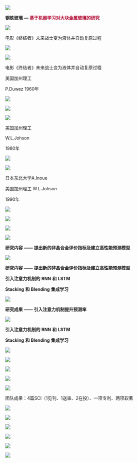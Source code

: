 ![](img%5C29_%E9%92%A2%E9%93%81%E7%8E%BB%E7%92%83--%E5%9F%BA%E4%BA%8E%E6%9C%BA%E5%99%A8%E5%AD%A6%E4%B9%A0%E5%AF%B9%E5%A4%A7%E5%9D%97%E9%87%91%E5%B1%9E%E7%8E%BB%E7%92%83%E7%9A%84%E7%A0%94%E7%A9%B6202503311720280.png)

__钢铁玻璃__  __—__  <span style="color:#AE002B"> __基于机器学习对大块金属玻璃的研究__ </span>

![](img%5C29_%E9%92%A2%E9%93%81%E7%8E%BB%E7%92%83--%E5%9F%BA%E4%BA%8E%E6%9C%BA%E5%99%A8%E5%AD%A6%E4%B9%A0%E5%AF%B9%E5%A4%A7%E5%9D%97%E9%87%91%E5%B1%9E%E7%8E%BB%E7%92%83%E7%9A%84%E7%A0%94%E7%A9%B6202503311720281.gif)

电影《终结者》未来战士变为液体并自动复原过程

![](img%5C29_%E9%92%A2%E9%93%81%E7%8E%BB%E7%92%83--%E5%9F%BA%E4%BA%8E%E6%9C%BA%E5%99%A8%E5%AD%A6%E4%B9%A0%E5%AF%B9%E5%A4%A7%E5%9D%97%E9%87%91%E5%B1%9E%E7%8E%BB%E7%92%83%E7%9A%84%E7%A0%94%E7%A9%B6202503311720282.png)

![](img%5C29_%E9%92%A2%E9%93%81%E7%8E%BB%E7%92%83--%E5%9F%BA%E4%BA%8E%E6%9C%BA%E5%99%A8%E5%AD%A6%E4%B9%A0%E5%AF%B9%E5%A4%A7%E5%9D%97%E9%87%91%E5%B1%9E%E7%8E%BB%E7%92%83%E7%9A%84%E7%A0%94%E7%A9%B6202503311720283.gif)

电影《终结者》未来战士变为液体并自动复原过程

美国加州理工

P\.Duwez 1960年

![](img%5C29_%E9%92%A2%E9%93%81%E7%8E%BB%E7%92%83--%E5%9F%BA%E4%BA%8E%E6%9C%BA%E5%99%A8%E5%AD%A6%E4%B9%A0%E5%AF%B9%E5%A4%A7%E5%9D%97%E9%87%91%E5%B1%9E%E7%8E%BB%E7%92%83%E7%9A%84%E7%A0%94%E7%A9%B6202503311720284.png)

![](img%5C29_%E9%92%A2%E9%93%81%E7%8E%BB%E7%92%83--%E5%9F%BA%E4%BA%8E%E6%9C%BA%E5%99%A8%E5%AD%A6%E4%B9%A0%E5%AF%B9%E5%A4%A7%E5%9D%97%E9%87%91%E5%B1%9E%E7%8E%BB%E7%92%83%E7%9A%84%E7%A0%94%E7%A9%B6202503311720285.png)

![](img%5C29_%E9%92%A2%E9%93%81%E7%8E%BB%E7%92%83--%E5%9F%BA%E4%BA%8E%E6%9C%BA%E5%99%A8%E5%AD%A6%E4%B9%A0%E5%AF%B9%E5%A4%A7%E5%9D%97%E9%87%91%E5%B1%9E%E7%8E%BB%E7%92%83%E7%9A%84%E7%A0%94%E7%A9%B6202503311720286.png)

美国加州理工

W\.L\.Johson

1980年

![](img%5C29_%E9%92%A2%E9%93%81%E7%8E%BB%E7%92%83--%E5%9F%BA%E4%BA%8E%E6%9C%BA%E5%99%A8%E5%AD%A6%E4%B9%A0%E5%AF%B9%E5%A4%A7%E5%9D%97%E9%87%91%E5%B1%9E%E7%8E%BB%E7%92%83%E7%9A%84%E7%A0%94%E7%A9%B6202503311720287.png)

![](img%5C29_%E9%92%A2%E9%93%81%E7%8E%BB%E7%92%83--%E5%9F%BA%E4%BA%8E%E6%9C%BA%E5%99%A8%E5%AD%A6%E4%B9%A0%E5%AF%B9%E5%A4%A7%E5%9D%97%E9%87%91%E5%B1%9E%E7%8E%BB%E7%92%83%E7%9A%84%E7%A0%94%E7%A9%B6202503311720288.png)

日本东北大学A\.Inoue

美国加州理工 W\.L\.Johson

1990年

![](img%5C29_%E9%92%A2%E9%93%81%E7%8E%BB%E7%92%83--%E5%9F%BA%E4%BA%8E%E6%9C%BA%E5%99%A8%E5%AD%A6%E4%B9%A0%E5%AF%B9%E5%A4%A7%E5%9D%97%E9%87%91%E5%B1%9E%E7%8E%BB%E7%92%83%E7%9A%84%E7%A0%94%E7%A9%B6202503311720289.png)

![](img%5C29_%E9%92%A2%E9%93%81%E7%8E%BB%E7%92%83--%E5%9F%BA%E4%BA%8E%E6%9C%BA%E5%99%A8%E5%AD%A6%E4%B9%A0%E5%AF%B9%E5%A4%A7%E5%9D%97%E9%87%91%E5%B1%9E%E7%8E%BB%E7%92%83%E7%9A%84%E7%A0%94%E7%A9%B62025033117202810.png)

![](img%5C29_%E9%92%A2%E9%93%81%E7%8E%BB%E7%92%83--%E5%9F%BA%E4%BA%8E%E6%9C%BA%E5%99%A8%E5%AD%A6%E4%B9%A0%E5%AF%B9%E5%A4%A7%E5%9D%97%E9%87%91%E5%B1%9E%E7%8E%BB%E7%92%83%E7%9A%84%E7%A0%94%E7%A9%B62025033117202811.png)

![](img%5C29_%E9%92%A2%E9%93%81%E7%8E%BB%E7%92%83--%E5%9F%BA%E4%BA%8E%E6%9C%BA%E5%99%A8%E5%AD%A6%E4%B9%A0%E5%AF%B9%E5%A4%A7%E5%9D%97%E9%87%91%E5%B1%9E%E7%8E%BB%E7%92%83%E7%9A%84%E7%A0%94%E7%A9%B62025033117202812.png)

__研究内容__  __——__  __提出新的非晶合金评价指标及建立高性能预测模型__

![](img%5C29_%E9%92%A2%E9%93%81%E7%8E%BB%E7%92%83--%E5%9F%BA%E4%BA%8E%E6%9C%BA%E5%99%A8%E5%AD%A6%E4%B9%A0%E5%AF%B9%E5%A4%A7%E5%9D%97%E9%87%91%E5%B1%9E%E7%8E%BB%E7%92%83%E7%9A%84%E7%A0%94%E7%A9%B62025033117202813.png)

__研究内容__  __——__  __提出新的非晶合金评价指标及建立高性能预测模型__

__引入注意力机制的__  __RNN__  __和__  __LSTM__

__Stacking__  __和__  __Blending__  __集成学习__

![](img%5C29_%E9%92%A2%E9%93%81%E7%8E%BB%E7%92%83--%E5%9F%BA%E4%BA%8E%E6%9C%BA%E5%99%A8%E5%AD%A6%E4%B9%A0%E5%AF%B9%E5%A4%A7%E5%9D%97%E9%87%91%E5%B1%9E%E7%8E%BB%E7%92%83%E7%9A%84%E7%A0%94%E7%A9%B62025033117202814.png)

__研究成果__  __——__  __引入注意力机制提升预测率__

![](img%5C29_%E9%92%A2%E9%93%81%E7%8E%BB%E7%92%83--%E5%9F%BA%E4%BA%8E%E6%9C%BA%E5%99%A8%E5%AD%A6%E4%B9%A0%E5%AF%B9%E5%A4%A7%E5%9D%97%E9%87%91%E5%B1%9E%E7%8E%BB%E7%92%83%E7%9A%84%E7%A0%94%E7%A9%B62025033117202815.png)

__引入注意力机制的__  __RNN__  __和__  __LSTM__

__Stacking__  __和__  __Blending__  __集成学习__

![](img%5C29_%E9%92%A2%E9%93%81%E7%8E%BB%E7%92%83--%E5%9F%BA%E4%BA%8E%E6%9C%BA%E5%99%A8%E5%AD%A6%E4%B9%A0%E5%AF%B9%E5%A4%A7%E5%9D%97%E9%87%91%E5%B1%9E%E7%8E%BB%E7%92%83%E7%9A%84%E7%A0%94%E7%A9%B62025033117202816.png)

![](img%5C29_%E9%92%A2%E9%93%81%E7%8E%BB%E7%92%83--%E5%9F%BA%E4%BA%8E%E6%9C%BA%E5%99%A8%E5%AD%A6%E4%B9%A0%E5%AF%B9%E5%A4%A7%E5%9D%97%E9%87%91%E5%B1%9E%E7%8E%BB%E7%92%83%E7%9A%84%E7%A0%94%E7%A9%B62025033117202817.png)

![](img%5C29_%E9%92%A2%E9%93%81%E7%8E%BB%E7%92%83--%E5%9F%BA%E4%BA%8E%E6%9C%BA%E5%99%A8%E5%AD%A6%E4%B9%A0%E5%AF%B9%E5%A4%A7%E5%9D%97%E9%87%91%E5%B1%9E%E7%8E%BB%E7%92%83%E7%9A%84%E7%A0%94%E7%A9%B62025033117202818.wmf)

![](img%5C29_%E9%92%A2%E9%93%81%E7%8E%BB%E7%92%83--%E5%9F%BA%E4%BA%8E%E6%9C%BA%E5%99%A8%E5%AD%A6%E4%B9%A0%E5%AF%B9%E5%A4%A7%E5%9D%97%E9%87%91%E5%B1%9E%E7%8E%BB%E7%92%83%E7%9A%84%E7%A0%94%E7%A9%B62025033117202819.png)

![](img%5C29_%E9%92%A2%E9%93%81%E7%8E%BB%E7%92%83--%E5%9F%BA%E4%BA%8E%E6%9C%BA%E5%99%A8%E5%AD%A6%E4%B9%A0%E5%AF%B9%E5%A4%A7%E5%9D%97%E9%87%91%E5%B1%9E%E7%8E%BB%E7%92%83%E7%9A%84%E7%A0%94%E7%A9%B62025033117202820.jpg)

团队成果：4篇SCI（1见刊、1送审、2在投）、一项专利、两项软著

![](img%5C29_%E9%92%A2%E9%93%81%E7%8E%BB%E7%92%83--%E5%9F%BA%E4%BA%8E%E6%9C%BA%E5%99%A8%E5%AD%A6%E4%B9%A0%E5%AF%B9%E5%A4%A7%E5%9D%97%E9%87%91%E5%B1%9E%E7%8E%BB%E7%92%83%E7%9A%84%E7%A0%94%E7%A9%B62025033117202821.jpg)

![](img%5C29_%E9%92%A2%E9%93%81%E7%8E%BB%E7%92%83--%E5%9F%BA%E4%BA%8E%E6%9C%BA%E5%99%A8%E5%AD%A6%E4%B9%A0%E5%AF%B9%E5%A4%A7%E5%9D%97%E9%87%91%E5%B1%9E%E7%8E%BB%E7%92%83%E7%9A%84%E7%A0%94%E7%A9%B62025033117202822.png)

![](img%5C29_%E9%92%A2%E9%93%81%E7%8E%BB%E7%92%83--%E5%9F%BA%E4%BA%8E%E6%9C%BA%E5%99%A8%E5%AD%A6%E4%B9%A0%E5%AF%B9%E5%A4%A7%E5%9D%97%E9%87%91%E5%B1%9E%E7%8E%BB%E7%92%83%E7%9A%84%E7%A0%94%E7%A9%B62025033117202823.png)

![](img%5C29_%E9%92%A2%E9%93%81%E7%8E%BB%E7%92%83--%E5%9F%BA%E4%BA%8E%E6%9C%BA%E5%99%A8%E5%AD%A6%E4%B9%A0%E5%AF%B9%E5%A4%A7%E5%9D%97%E9%87%91%E5%B1%9E%E7%8E%BB%E7%92%83%E7%9A%84%E7%A0%94%E7%A9%B62025033117202824.jpg)

![](img%5C29_%E9%92%A2%E9%93%81%E7%8E%BB%E7%92%83--%E5%9F%BA%E4%BA%8E%E6%9C%BA%E5%99%A8%E5%AD%A6%E4%B9%A0%E5%AF%B9%E5%A4%A7%E5%9D%97%E9%87%91%E5%B1%9E%E7%8E%BB%E7%92%83%E7%9A%84%E7%A0%94%E7%A9%B62025033117202825.png)

![](img%5C29_%E9%92%A2%E9%93%81%E7%8E%BB%E7%92%83--%E5%9F%BA%E4%BA%8E%E6%9C%BA%E5%99%A8%E5%AD%A6%E4%B9%A0%E5%AF%B9%E5%A4%A7%E5%9D%97%E9%87%91%E5%B1%9E%E7%8E%BB%E7%92%83%E7%9A%84%E7%A0%94%E7%A9%B62025033117202826.png)

